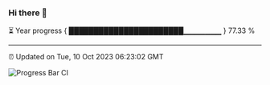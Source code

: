 ### Hi there 👋

⏳ Year progress { ███████████████████████▁▁▁▁▁▁▁ } 77.33 %

---

⏰ Updated on Tue, 10 Oct 2023 06:23:02 GMT

![Progress Bar CI](https://github.com/ZhaoGui/ZhaoGui/workflows/Progress%20Bar%20CI/badge.svg)
